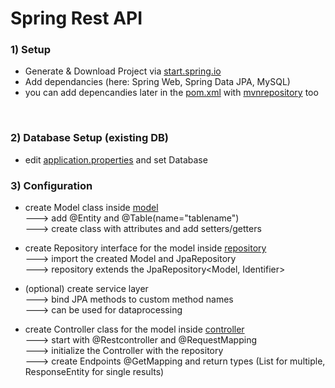 # Spring Rest API

### 1) Setup

* Generate & Download Project via [start.spring.io](start.spring.io) 
* Add dependancies (here: Spring Web, Spring Data JPA, MySQL)
* you can add depencandies later in the [pom.xml]() with [mvnrepository](https://mvnrepository.com/) too
  
    
      
<br>

### 2) Database Setup (existing DB)

* edit [application.properties]() and set Database


### 3) Configuration

* create Model class inside [model]()   
---> add @Entity and @Table(name="tablename")  
---> create class with attributes and add setters/getters

* create Repository interface for the model inside [repository]()  
---> import the created Model and JpaRepository  
---> repository extends the JpaRepository<Model, Identifier>

* (optional) create service layer  
---> bind JPA methods to custom method names  
---> can be used for dataprocessing

* create Controller class for the model inside [controller]()  
---> start with @Restcontroller and @RequestMapping  
---> initialize the Controller with the repository  
---> create Endpoints @GetMapping and return types (List for multiple, ResponseEntity for single results)